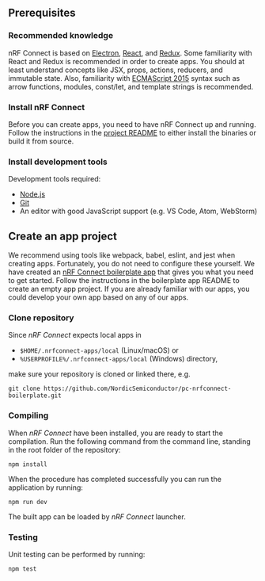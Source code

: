 ---
---

## Prerequisites

### Recommended knowledge

nRF Connect is based on [Electron](https://electron.atom.io/),
[React](https://facebook.github.io/react/), and [Redux](http://redux.js.org/).
Some familiarity with React and Redux is recommended in order to create apps.
You should at least understand concepts like JSX, props, actions, reducers, and
immutable state. Also, familiarity with
[ECMAScript 2015](https://babeljs.io/learn-es2015/) syntax such as arrow
functions, modules, const/let, and template strings is recommended.

### Install nRF Connect

Before you can create apps, you need to have nRF Connect up and running. Follow
the instructions in the
[project README](https://github.com/NordicSemiconductor/pc-nrfconnect-core) to
either install the binaries or build it from source.

### Install development tools

Development tools required:

- [Node.js](https://nodejs.org)
- [Git](https://git-scm.com/downloads)
- An editor with good JavaScript support (e.g. VS Code, Atom, WebStorm)

## Create an app project

We recommend using tools like webpack, babel, eslint, and jest when creating
apps. Fortunately, you do not need to configure these yourself. We have created
an
[nRF Connect boilerplate app](https://github.com/NordicSemiconductor/pc-nrfconnect-boilerplate)
that gives you what you need to get started. Follow the instructions in the
boilerplate app README to create an empty app project. If you are already
familiar with our apps, you could develop your own app based on any of our apps.

### Clone repository

Since _nRF Connect_ expects local apps in

- `$HOME/.nrfconnect-apps/local` (Linux/macOS) or
- `%USERPROFILE%/.nrfconnect-apps/local` (Windows) directory,

make sure your repository is cloned or linked there, e.g.

```
git clone https://github.com/NordicSemiconductor/pc-nrfconnect-boilerplate.git
```

### Compiling

When _nRF Connect_ have been installed, you are ready to start the compilation.
Run the following command from the command line, standing in the root folder of
the repository:

    npm install

When the procedure has completed successfully you can run the application by
running:

    npm run dev

The built app can be loaded by _nRF Connect_ launcher.

### Testing

Unit testing can be performed by running:

    npm test
